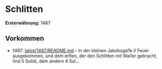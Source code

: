 # Schlitten

**Ersterwähnung:** 1487

## Vorkommen
- 1487: [jahre/1487/README.md](../jahre/1487/README.md) – In der kleinen Jakobsgaſſe iſ Feuer ausgekommen,
und dem erſten, der den Schlitten mit Waſſer gebracht,
ſind 5 Solidi, dem andern 4 Sol...
